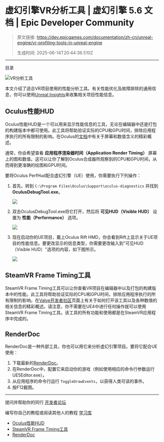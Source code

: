 # 虚幻引擎VR分析工具 | 虚幻引擎 5.6 文档 | Epic Developer Community

> 原文链接: https://dev.epicgames.com/documentation/zh-cn/unreal-engine/vr-profiling-tools-in-unreal-engine
> 
> 生成时间: 2025-06-14T20:44:36.510Z

---

目录

![VR分析工具](https://dev.epicgames.com/community/api/documentation/image/80899477-e19c-469f-b47b-5d93ca35a5fb?resizing_type=fill&width=1920&height=335)

本文介绍了适合VR项目使用的性能分析工具。有关性能优化及故障排除的通用信息，你可以使用[Unreal Insights](/documentation/zh-cn/unreal-engine/unreal-insights-in-unreal-engine)来收集相关项目性能信息。

## Oculus性能HUD

Oculus性能HUD是一个可以用来显示性能信息的工具，无论在编辑器中还是打包的构建版本中都可使用。此工具将帮助验证实际的CPU和GPU时间，排除应用程序执行的所有限制的影响。在Oculus的[文档](https://developer.oculus.com/documentation/native/pc/dg-hud)中有关于屏幕和数值含义的精彩概述。

通常，你会希望查看 **应用程序渲染器时间（Application Render Timing）** 屏幕上的图和数值。这可以让你了解到Oculus合成器所观察到的CPU和GPU时间，从而得到更准确的绘图和GPU时间。

要将Oculus PerfHud配合虚幻引擎（UE）使用，你需要执行下列操作：

1.  首先，转到 `C:\Program Files\Oculus\Support\oculus-diagnostics` 并找到 **OculusDebugTool.exe**。
    
    ![](https://d1iv7db44yhgxn.cloudfront.net/documentation/images/7f016507-13cf-4091-94de-7509520140b2/odt_01.png)
2.  双击OculusDebugTool.exe将它打开，然后将 **可见HUD（Visible HUD）** 设置为 **性能（Performance）** 选项。
    
    ![](https://d1iv7db44yhgxn.cloudfront.net/documentation/images/621aa5de-aff3-47b4-9ee3-b58baea506b5/odt_02.png)
3.  现在启动你的UE项目，戴上Oculus Rift HMD，你会看到Rift上显示关于UE项目的性能信息。要更改显示的信息类型，你需要更改输入到"可见HUD（Visible HUD）"选项的内容，如下图所示。
    
    ![](https://d1iv7db44yhgxn.cloudfront.net/documentation/images/08f70d8f-2315-496a-acca-1d945ff82ae6/oculus_perf_hud.jpg)

## SteamVR Frame Timing工具

SteamVR Frame Timing工具可以让你查看VR项目在编辑器中以及打包的构建版本中的性能。此工具将帮助验证实际的CPU和GPU时间，排除应用程序执行的所有限制的影响。在[Valve开发者社区](https://developer.valvesoftware.com/wiki/SteamVR/Frame_Timing)页面上有关于如何打开该工具以及各种数值的相关信息的精彩概述。请注意，你不需要在UE4中进行任何操作就可以使用SteamVR Frame Timing工具。该工具的所有功能和使用都是在SteamVR应用程序中完成的。

## RenderDoc

RenderDoc是一种外部工具，你也可以用它来分析虚幻引擎项目。要将它配合UE使用：

1.  下载最新的[RenderDoc](https://renderdoc.org/builds)。
2.  在RenderDoc中，配置它来启动你的游戏（例如使用相应的命令行参数运行UE5Editor.exe）。
3.  从应用程序的命令行运行 `ToggleDrawEvents`，以获得人类可读的事件。
4.  按F12截图。

* * *

提问并帮助你的同行 [开发者论坛](https://forums.unrealengine.com/categories?tag=unreal-engine)

编写你自己的教程或阅读其他人的教程 [学习库](https://dev.epicgames.com/community/unreal-engine/learning)

-   [Oculus性能HUD](/documentation/zh-cn/unreal-engine/vr-profiling-tools-in-unreal-engine#oculus%E6%80%A7%E8%83%BDhud)
-   [SteamVR Frame Timing工具](/documentation/zh-cn/unreal-engine/vr-profiling-tools-in-unreal-engine#steamvrframetiming%E5%B7%A5%E5%85%B7)
-   [RenderDoc](/documentation/zh-cn/unreal-engine/vr-profiling-tools-in-unreal-engine#renderdoc)